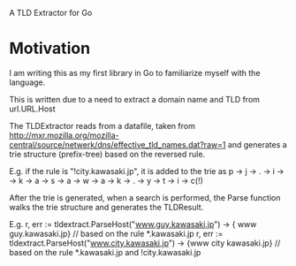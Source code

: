 A TLD Extractor for Go

# Motivation

I am writing this as my first library in Go to familiarize myself with the language.

This is written due to a need to extract a domain name and TLD from url.URL.Host

The TLDExtractor reads from a datafile, taken from http://mxr.mozilla.org/mozilla-central/source/netwerk/dns/effective_tld_names.dat?raw=1 and generates a trie structure (prefix-tree) based on the reversed rule.

E.g. if the rule is "!city.kawasaki.jp", it is added to the trie as
  p -> j -> . -> i -> -> k -> a -> s -> a -> w -> a -> k -> . -> y -> t -> i -> c(!)

After the trie is generated, when a search is performed, the Parse function walks the trie structure and generates the TLDResult.

E.g.
   r, err := tldextract.ParseHost("www.guy.kawasaki.jp")
   -> { www guy.kawasaki.jp} // based on the rule *.kawasaki.jp
   r, err := tldextract.ParseHost("www.city.kawasaki.jp")
   -> {www city kawasaki.jp} // based on the rule *.kawasaki.jp and !city.kawasaki.jp

